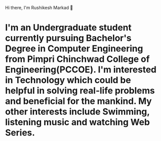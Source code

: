  Hi there, I'm Rushikesh Markad 👋
# I'm an Undergraduate student currently pursuing Bachelor's Degree in Computer Engineering from Pimpri Chinchwad College of Engineering(PCCOE). I'm interested in Technology which could be helpful in solving real-life problems and beneficial for the mankind. My other interests include Swimming, listening music and watching Web Series.
<!--
**RushikeshMarkad16/RushikeshMarkad16** is a ✨ _special_ ✨ repository because its `README.md` (this file) appears on your GitHub profile.

Here are some ideas to get you started:

- 🔭 I’m currently working on ...
- 🌱 I’m currently learning ...
- 👯 I’m looking to collaborate on ...
- 🤔 I’m looking for help with ...
- 💬 Ask me about ...
- 📫 How to reach me: ...
- 😄 Pronouns: ...
- ⚡ Fun fact: ...
-->
